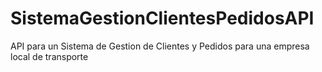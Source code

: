 # SistemaGestionClientesPedidosAPI
API para un Sistema de Gestion de Clientes y Pedidos para una empresa local de transporte

